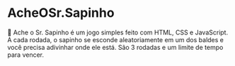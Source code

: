 # AcheOSr.Sapinho
🐸 Ache o Sr. Sapinho é um jogo simples feito com HTML, CSS e JavaScript. A cada rodada, o sapinho se esconde aleatoriamente em um dos baldes e você precisa adivinhar onde ele está. São 3 rodadas e um limite de tempo para vencer.
